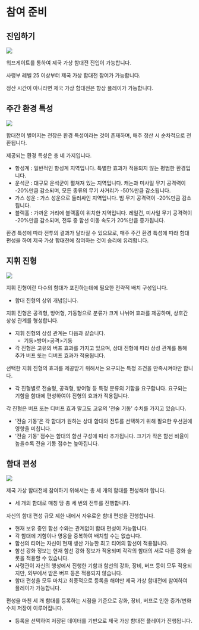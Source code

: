 # 참여 준비


## 진입하기

![](https://d3bbxo4nelobc3.cloudfront.net/html/img/help/1500_02.jpg)

워프게이트를 통하여 제국 가상 함대전 진입이 가능합니다.<br>

사령부 레벨 25 이상부터 제국 가상 함대전 참여가 가능합니다.<br>

정산 시간이 아니라면 제국 가상 함대전은 항상 플레이가 가능합니다.<br>



## 주간 환경 특성

![](https://d3bbxo4nelobc3.cloudfront.net/html/img/help/1500_03.jpg)

함대전이 벌어지는 전장은 환경 특성이라는 것이 존재하며, 매주 정산 시 순차적으로 전환됩니다.<br>

제공되는 환경 특성은 총 네 가지입니다.
 - 항성계 : 일반적인 항성계 지역입니다. 특별한 효과가 적용되지 않는 평범한 환경입니다.
 - 운석군 : 대규모 운석군이 펼쳐져 있는 지역입니다. 캐논과 미사일 무기 공격력이 -20%만큼 감소되며, 모든 종류의 무기 사거리가 -50%만큼 감소됩니다.
 - 가스 성운 : 가스 성운으로 둘러싸인 지역입니다. 빔 무기 공격력이 -20%만큼 감소됩니다.
 - 블랙홀 : 가까운 거리에 블랙홀이 위치한 지역입니다. 레일건, 미사일 무기 공격력이 -20%만큼 감소되며, 전투 중 함선 이동 속도가 20%만큼 증가됩니다.<br>

환경 특성에 따라 전투의 결과가 달라질 수 있으므로, 매주 주간 환경 특성에 따라 함대 편성을 하여 제국 가상 함대전에 참여하는 것이 승리에 유리합니다.<br>



## 지휘 진형

![](https://d3bbxo4nelobc3.cloudfront.net/html/img/help/1500_04.jpg)

지휘 진형이란 다수의 함대가 포진하는데에 필요한 전략적 배치 구성입니다.
 - 함대 진형의 상위 개념입니다.<br>

지휘 진형은 공격형, 방어형, 기동형으로 분류가 크게 나뉘어 효과를 제공하며, 상호간 상성 관계를 형성합니다.
 - 지휘 진형의 상성 관계는 다음과 같습니다.
   * 기동>방어>공격>기동
 - 각 진형은 고유의 버프 효과를 가지고 있으며, 상대 진형에 따라 상성 관계를 통해 추가 버프 또는 디버프 효과가 적용됩니다.<br>

선택한 지휘 진형의 효과를 제공받기 위해서는 요구되는 특정 조건을 만족시켜야만 합니다.
 - 각 진형별로 전술형, 공격형, 방어형 등 특정 분류의 기함을 요구합니다. 요구되는 기함을 함대에 편성하여야 진형의 효과가 적용됩니다.<br>

각 진형은 버프 또는 디버프 효과 말고도 고유의 '전술 기동' 수치를 가지고 있습니다.
 - '전술 기동'은 각 함대가 원하는 상대 함대와 전투를 선택하기 위해 필요한 우선권에 영향을 미칩니다.<br>
 - '전술 기동' 점수는 함대의 함선 구성에 따라 추가됩니다. 크기가 작은 함선 비율이 높을수록 전술 기동 점수는 높아집니다.<br>
 


## 함대 편성

![](https://d3bbxo4nelobc3.cloudfront.net/html/img/help/1500_05.jpg)

제국 가상 함대전에 참여하기 위해서는 총 세 개의 함대를 편성해야 합니다.
 - 세 개의 함대로 매칭 당 총 세 번의 전투를 진행합니다.<br>

자신의 함대 편성 규모 제한 내에서 자유로운 함대 편성을 진행합니다.
 - 현재 보유 중인 함선 수와는 관계없이 함대 편성이 가능합니다.
 - 각 함대에 기함이나 영웅을 중복하여 배치할 수는 없습니다.
 - 함선의 티어는 자신이 현재 생산 가능한 최고 티어의 함선이 적용됩니다.
 - 함선 강화 정보는 현재 함선 강화 정보가 적용되며 각각의 함대의 서로 다른 강화 슬롯을 적용할 수 있습니다.
 - 사령관이 자신의 행성에서 진행한 기함과 함선의 강화, 장비, 버프 등이 모두 적용되지만, 외부에서 받은 버프 등은 적용되지 않습니다.
 - 함대 편성을 모두 마치고 최종적으로 등록을 해야만 제국 가상 함대전에 참여하여 플레이가 가능합니다.<br>

편성을 마친 세 개 함대를 등록하는 시점을 기준으로 강화, 장비, 버프로 인한 증가/변화 수치 저장이 이루어집니다.
 - 등록을 선택하여 저장된 데이터를 기반으로 제국 가상 함대전 플레이가 진행됩니다.<br>